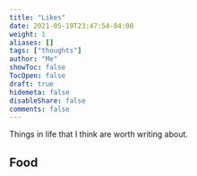 ```yaml
---
title: "Likes"
date: 2021-05-19T23:47:54-04:00
weight: 1
aliases: []
tags: ["thoughts"]
author: "Me"
showToc: false
TocOpen: false
draft: true
hidemeta: false
disableShare: false
comments: false
---
```

Things in life that I think are worth writing about. 


## Food
